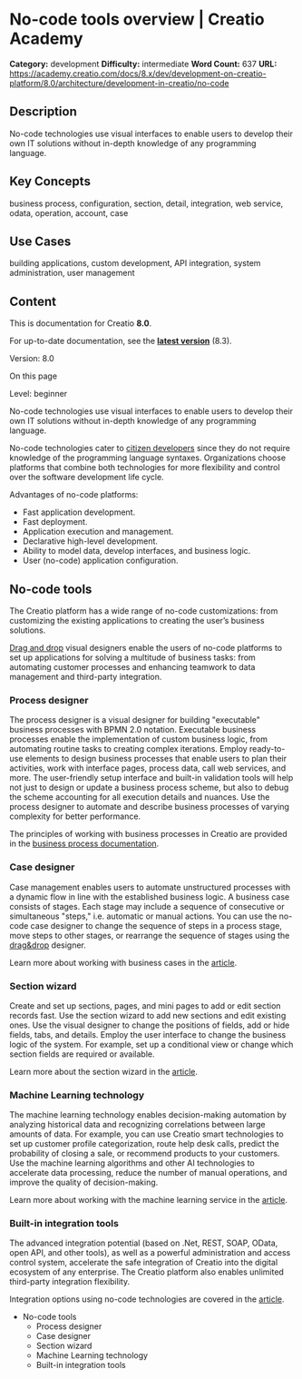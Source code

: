 # No-code tools overview | Creatio Academy

**Category:** development **Difficulty:** intermediate **Word Count:** 637
**URL:**
https://academy.creatio.com/docs/8.x/dev/development-on-creatio-platform/8.0/architecture/development-in-creatio/no-code

## Description

No-code technologies use visual interfaces to enable users to develop their own
IT solutions without in-depth knowledge of any programming language.

## Key Concepts

business process, configuration, section, detail, integration, web service,
odata, operation, account, case

## Use Cases

building applications, custom development, API integration, system
administration, user management

## Content

This is documentation for Creatio **8.0**.

For up-to-date documentation, see the
**[latest version](/docs/8.x/dev/development-on-creatio-platform/architecture/development-in-creatio/no-code)**
(8.3).

Version: 8.0

On this page

Level: beginner

No-code technologies use visual interfaces to enable users to develop their own
IT solutions without in-depth knowledge of any programming language.

No-code technologies cater to
[citizen developers](https://www.gartner.com/en/information-technology/glossary/citizen-developer)
since they do not require knowledge of the programming language syntaxes.
Organizations choose platforms that combine both technologies for more
flexibility and control over the software development life cycle.

Advantages of no-code platforms:

- Fast application development.
- Fast deployment.
- Application execution and management.
- Declarative high-level development.
- Ability to model data, develop interfaces, and business logic.
- User (no-code) application configuration.

## No-code tools​

The Creatio platform has a wide range of no-code customizations: from
customizing the existing applications to creating the user’s business solutions.

[Drag and drop](https://en.wikipedia.org/w/index.php?title=Drag_and_drop&oldid=987890664)
visual designers enable the users of no-code platforms to set up applications
for solving a multitude of business tasks: from automating customer processes
and enhancing teamwork to data management and third-party integration.

### Process designer​

The process designer is a visual designer for building "executable" business
processes with BPMN 2.0 notation. Executable business processes enable the
implementation of custom business logic, from automating routine tasks to
creating complex iterations. Employ ready-to-use elements to design business
processes that enable users to plan their activities, work with interface pages,
process data, call web services, and more. The user-friendly setup interface and
built-in validation tools will help not just to design or update a business
process scheme, but also to debug the scheme accounting for all execution
details and nuances. Use the process designer to automate and describe business
processes of varying complexity for better performance.

The principles of working with business processes in Creatio are provided in the
[business process documentation](https://academy.creatio.com/docs/8.x/no-code-customization/8.0/category/bpm-tools).

### Case designer​

Case management enables users to automate unstructured processes with a dynamic
flow in line with the established business logic. A business case consists of
stages. Each stage may include a sequence of consecutive or simultaneous
"steps," i.e. automatic or manual actions. You can use the no-code case designer
to change the sequence of steps in a process stage, move steps to other stages,
or rearrange the sequence of stages using the
[drag&drop](https://en.wikipedia.org/w/index.php?title=Drag-and-drop&oldid=106808842)
designer.

Learn more about working with business cases in the
[article](https://academy.creatio.com/documents?ver=8.0&id=7116).

### Section wizard​

Create and set up sections, pages, and mini pages to add or edit section records
fast. Use the section wizard to add new sections and edit existing ones. Use the
visual designer to change the positions of fields, add or hide fields, tabs, and
details. Employ the user interface to change the business logic of the system.
For example, set up a conditional view or change which section fields are
required or available.

Learn more about the section wizard in the
[article](https://academy.creatio.com/documents?ver=8.0&id=1705).

### Machine Learning technology​

The machine learning technology enables decision-making automation by analyzing
historical data and recognizing correlations between large amounts of data. For
example, you can use Creatio smart technologies to set up customer profile
categorization, route help desk calls, predict the probability of closing a
sale, or recommend products to your customers. Use the machine learning
algorithms and other AI technologies to accelerate data processing, reduce the
number of manual operations, and improve the quality of decision-making.

Learn more about working with the machine learning service in the
[article](https://academy.creatio.com/documents?ver=8.0&id=1935).

### Built-in integration tools​

The advanced integration potential (based on .Net, REST, SOAP, OData, open API,
and other tools), as well as a powerful administration and access control
system, accelerate the safe integration of Creatio into the digital ecosystem of
any enterprise. The Creatio platform also enables unlimited third-party
integration flexibility.

Integration options using no-code technologies are covered in the
[article](https://academy.creatio.com/documents?ver=8.0&id=15111&anchor=title-2098-3).

- No-code tools
  - Process designer
  - Case designer
  - Section wizard
  - Machine Learning technology
  - Built-in integration tools
